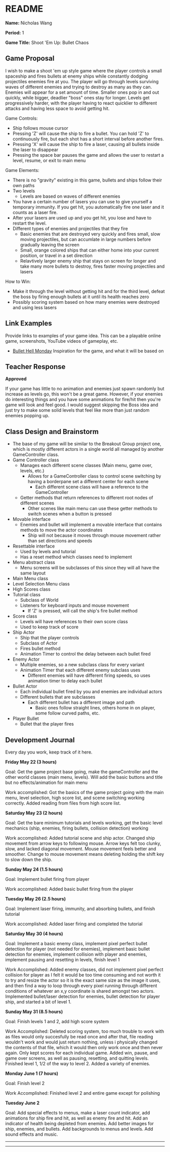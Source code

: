 # README #

**Name:**	Nicholas Wang

**Period:**	1

**Game Title:** Shoot 'Em Up: Bullet Chaos

## Game Proposal ##

I wish to make a shoot 'em up style game where the player controls a small spaceship and fires bullets at enemy ships while constantly dodging 
projectiles enemies fire at you. The player will go through levels surviving waves of different enemies and trying to destroy as many as they can.
Enemies will appear for a set amount of time. Smaller ones pop in and out quickly, while bigger, deadlier "boss" ones stay for longer. Levels get
progressively harder, with the player having to react quicklier to different attacks and having less space to avoid getting hit.

Game Controls:

+ Ship follows mouse cursor
+ Pressing 'Z' will cause the ship to fire a bullet. You can hold 'Z' to continuously fire, but each shot has a short interval before another fires.
+ Pressing 'X' will cause the ship to fire a laser, causing all bullets inside the laser to disappear
+ Pressing the space bar pauses the game and allows the user to restart a level, resume, or exit to main menu

Game Elements:

+ There is no "gravity" existing in this game, bullets and ships follow their own paths
+ Two levels
	+ Levels are based on waves of different enemies
+ You have a certain number of lasers you can use to give yourself a temporary immunity. If you get hit, you automatically fire one laser and it counts as a laser fire. 
+ After your lasers are used up and you get hit, you lose and have to restart the level.
+ Different types of enemies and projectiles that they fire
	+ Basic enemies that are destroyed very quickly and fires small, slow moving projectiles, but can accumlate in large numbers before gradually leaving the screen
	+ Small, orange colored ships that can either home into your current position, or travel in a set direction
	+ Relavtively larger enemy ship that stays on screen for longer and take many more bullets to destroy, fires faster moving projectiles and lasers

How to Win:

+ Make it through the level without getting hit and for the third level, defeat the boss by firing enough bullets at it until its health reaches zero
+ Possibly scoring system based on how many enemies were destroyed and using less lasers

## Link Examples ##
Provide links to examples of your game idea.  This can be a playable online game, screenshots, YouTube videos of gameplay, etc.

+ [Bullet Hell Monday](https://www.youtube.com/watch?v=Gc2Kav-EM1Y&t=334s) Inspiration for the game, and what it will be based on

## Teacher Response ##

**Approved**

If your game has little to no animation and enemies just spawn randomly but increase as levels go, this won't be a great game.
However, if your enemies do interesting things and you have some animations for fire/hit then you're game will look and feel good.
I would suggest skipping the Boss idea and just try to make some solid levels that feel like more than just random enemies popping up.

## Class Design and Brainstorm ##
+ The base of my game will be similar to the Breakout Group project one, which is mostly different actors in a single world all managed by another GameController class.
+ Game Controller class
	+ Manages each different scene classes (Main menu, game over, levels, etc.)
		+ Allows for a GameController class to control scene switching by having a borderpane set a different center for each scene
			+ Each different scene class will have a reference to the GameController
	+ Getter methods that return references to different root nodes of different scenes
		+ Other scenes like main menu can use these getter methods to switch scenes when a button is pressed
+ Movable interface
	+ Enemies and bullet will implement a movable interface that contains methods to move the actor coordinates
		+ Ship will not because it moves through mouse movement rather than set directions and speeds
+ Resettable interface
	+ Used by levels and tutorial
	+ Has a reset method which classes need to implement
+ Menu abstract class
	+ Menu screens will be subclasses of this since they will all have the same layout
+ Main Menu class
+ Level Selection Menu class
+ High Scores class
+ Tutorial class
	+ Subclass of World
	+ Listeners for keyboard inputs and mouse movement
		+ If 'Z' is pressed, will call the ship's fire bullet method
+ Score class
	+ Levels will have references to their own score class
	+ Used to keep track of score
+ Ship Actor
	+ Ship that the player controls
	+ Subclass of Actor
	+ Fires bullet method
	+ Animation Timer to control the delay between each bullet fired
+ Enemy Actor
	+ Multiple enemies, so a new subclass class for every variant
	+ Animation Timer that each different enemy subclass uses
		+ Different enemies will have different firing speeds, so uses animation timer to delay each bullet
+ Bullet Actor
	+ Each individual bullet fired by you and enemies are individual actors
	+ Different bullets that are subclasses
		+ Each different bullet has a different image and path
			+ Basic ones follow straight lines, others home in on player, some follow curved paths, etc.
+ Player Bullet
	+ Bullet that the player fires

## Development Journal ##

Every day you work, keep track of it here.

**Friday May 22 (3 hours)**

Goal:  Get the game project base going, make the gameController and the other world classes (main menu, levels). Will add the basic buttons and title but no effects/animation for main menu

Work accomplished:  Got the basics of the game project going with the main menu, level selection, high score list, and scene switching working correctly. 
Added reading from files from high score list.

**Saturday May 23 (2 hours)**

Goal:  Get the bare minimum tutorials and levels working, get the basic level mechanics (ship, enemies, firing bullets, collision detection) working

Work accomplished:  Added tutorial scene and ship actor. Changed ship movement from arrow keys to following mouse. Arrow keys felt too clunky, slow, and lacked diagonal movement. 
Mouse movement feels better and smoother. Change to mouse movement means deleting holding the shift key to slow down the ship.

**Sunday May 24 (1.5 hours)**

Goal: Implement bullet firing from player

Work accomplished: Added basic bullet firing from the player

**Tuesday May 26 (2.5 hours)**

Goal: Implement laser firing, immunity, and absorbing bullets, and finish tutorial

Work accomplished: Added laser firing and completed the tutorial

**Saturday May 30 (4 hours)**

Goal: Implement a basic enemy class, implement pixel perfect bullet detection for player (not needed for enemies), implement basic bullet detection for enemies, 
implement collision with player and enemies, implement pausing and resetting in levels, finish level 1

Work Accomplished: Added enemy classes, did not implement pixel perfect collision for player as I felt it would be too time consuming and not worth it to try and resize the actor so it is the exact same size as the image it uses, 
and then find a way to loop through every pixel running through different conditions of whatever an x,y coordinate is shared amongst two actors. Implemented bullet/laser detection for enemies, bullet detection for player ship, and started a bit of level 1.

**Sunday May 31 (8.5 hours)**

Goal: Finish levels 1 and 2, add high score system

Work Accomplished: Deleted scoring system, too much trouble to work with as files would only succesfully be read once and after that, file reading wouldn't work and would just return nothing, unless i physically changed the contents of that file, which it would then only work once and then never again. Only kept scores for each individual game. Added
win, pause, and game over screens, as well as pausing, resetting, and quitting levels. Finished level 1, 1/2 of the way to level 2. Added a variety of enemies.


**Monday June 1 (7 hours)**

Goal: Finish level 2

Work Accomplished: Finished level 2 and entire game except for polishing

**Tuesday June 2**

Goal: Add special effects to menus, make a laser count indicator, add animations for ship fire and hit, as well as enemy fire and hit. Add an indicator of health being depleted from enemies. Add better images for ship, enemies, and bullets. Add backgrounds to menus and levels. Add sound effects and music.
***
***
